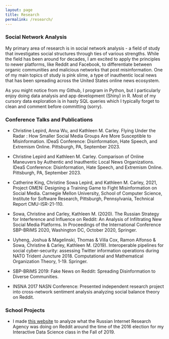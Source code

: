 ```yaml
---
layout: page
title: Research
permalink: /research/
---
```



### Social Network Analysis

My primary area of research is in social network analysis - a field of study that investigates social structures through ties of various strengths. While the field has been around for decades, I am excited to apply the principles to newer platforms, like Reddit and Facebook, to differentiate between organic communities and malicious networks that post misinformation. One of my main topics of study is pink slime, a type of inauthentic local news that has been spreading across the United States online news ecosystem. 

As you might notice from my Github, I program in Python, but I particularly enjoy doing data analysis and app development (Shiny) in R. Most of my cursory data exploration is in hasty SQL queries which I typically forget to clean and comment before committing (sorry).

### Conference Talks and Publications
* Christine Lepird, Anna Wu, and Kathleen M. Carley. Flying Under the Radar : How Smaller Social Media Groups Are More Susceptible to Misinformation. IDeaS Conference: Disinformation, Hate Speech, and Extremism Online. Pittsburgh, PA, September 2023.
 
* Christine Lepird and Kathleen M. Carley. Comparison of Online Maneuvers by Authentic and Inauthentic Local News Organizations. IDeaS Conference: Disinformation, Hate Speech, and Extremism Online. Pittsburgh, PA, September 2023.
 
* Catherine King, Christine Sowa Lepird, and Kathleen M. Carley, 2021, Project OMEN: Designing a Training Game to Fight Misinformation on Social Media. Carnegie Mellon University, School of Computer Science, Institute for Software Research, Pittsburgh, Pennsylvania, Technical Report CMU-ISR-21-110.

* Sowa, Christine and Carley, Kathleen M. (2020). The Russian Strategy for Interference and Influence on Reddit: An Analysis of Infiltrating New Social Media Platforms.  In Proceedings of the International Conference SBP-BRiMS 2020,  Washington DC, October 2020, Springer.

* Uyheng, Joshua & Magelinski, Thomas & Villa Cox, Ramon Alfonso & Sowa, Christine & Carley, Kathleen M. (2019). Interoperable pipelines for social cyber-security: assessing Twitter information operations during NATO Trident Juncture 2018. Computational and Mathematical Organization Theory, 1-19. Springer. 

* SBP-BRiMS 2019: Fake News on Reddit: Spreading Disinformation to Diverse Communities. 

* INSNA 2017 NASN Conference: Presented independent research project into cross-network sentiment analysis analyzing social balance theory on Reddit.

### School Projects
* I made [this website](https://csowa-ids-final.weebly.com/) to analyze what the Russian Internet Research Agency was doing on Reddit around the time of the 2016 election for my Interactive Data Science class in the Fall of 2019.
